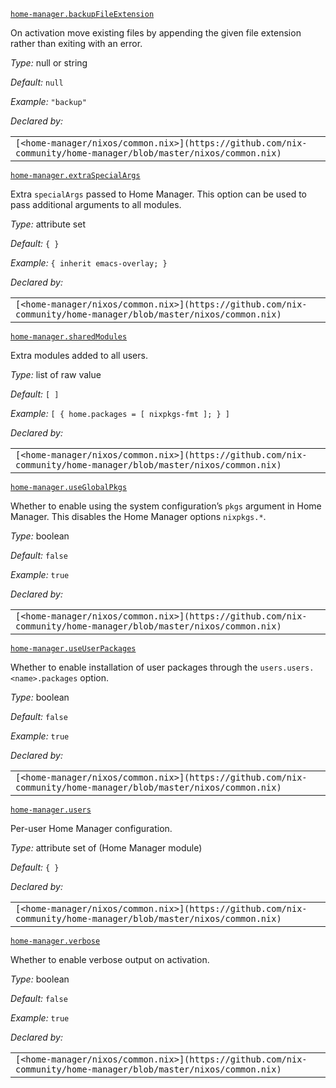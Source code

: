 [`home-manager.backupFileExtension`](https://nix-community.github.io/home-manager/nix-darwin-options.html#nix-darwin-opt-home-manager.backupFileExtension)

On activation move existing files by appending the given file extension rather than exiting with an error.

_Type:_ null or string

_Default:_ `null`

_Example:_ `"backup"`

_Declared by:_

|   |
|---|
|`[<home-manager/nixos/common.nix>](https://github.com/nix-community/home-manager/blob/master/nixos/common.nix)`|

[`home-manager.extraSpecialArgs`](https://nix-community.github.io/home-manager/nix-darwin-options.html#nix-darwin-opt-home-manager.extraSpecialArgs)

Extra `specialArgs` passed to Home Manager. This option can be used to pass additional arguments to all modules.

_Type:_ attribute set

_Default:_ `{ }`

_Example:_ `{ inherit emacs-overlay; }`

_Declared by:_

|   |
|---|
|`[<home-manager/nixos/common.nix>](https://github.com/nix-community/home-manager/blob/master/nixos/common.nix)`|

[`home-manager.sharedModules`](https://nix-community.github.io/home-manager/nix-darwin-options.html#nix-darwin-opt-home-manager.sharedModules)

Extra modules added to all users.

_Type:_ list of raw value

_Default:_ `[ ]`

_Example:_ `[ { home.packages = [ nixpkgs-fmt ]; } ]`

_Declared by:_

|   |
|---|
|`[<home-manager/nixos/common.nix>](https://github.com/nix-community/home-manager/blob/master/nixos/common.nix)`|

[`home-manager.useGlobalPkgs`](https://nix-community.github.io/home-manager/nix-darwin-options.html#nix-darwin-opt-home-manager.useGlobalPkgs)

Whether to enable using the system configuration’s `pkgs` argument in Home Manager. This disables the Home Manager options `nixpkgs.*`.

_Type:_ boolean

_Default:_ `false`

_Example:_ `true`

_Declared by:_

|   |
|---|
|`[<home-manager/nixos/common.nix>](https://github.com/nix-community/home-manager/blob/master/nixos/common.nix)`|

[`home-manager.useUserPackages`](https://nix-community.github.io/home-manager/nix-darwin-options.html#nix-darwin-opt-home-manager.useUserPackages)

Whether to enable installation of user packages through the `users.users.<name>.packages` option.

_Type:_ boolean

_Default:_ `false`

_Example:_ `true`

_Declared by:_

|   |
|---|
|`[<home-manager/nixos/common.nix>](https://github.com/nix-community/home-manager/blob/master/nixos/common.nix)`|

[`home-manager.users`](https://nix-community.github.io/home-manager/nix-darwin-options.html#nix-darwin-opt-home-manager.users)

Per-user Home Manager configuration.

_Type:_ attribute set of (Home Manager module)

_Default:_ `{ }`

_Declared by:_

|   |
|---|
|`[<home-manager/nixos/common.nix>](https://github.com/nix-community/home-manager/blob/master/nixos/common.nix)`|

[`home-manager.verbose`](https://nix-community.github.io/home-manager/nix-darwin-options.html#nix-darwin-opt-home-manager.verbose)

Whether to enable verbose output on activation.

_Type:_ boolean

_Default:_ `false`

_Example:_ `true`

_Declared by:_

|   |
|---|
|`[<home-manager/nixos/common.nix>](https://github.com/nix-community/home-manager/blob/master/nixos/common.nix)`|